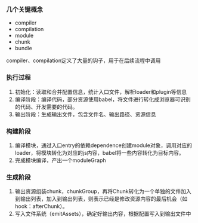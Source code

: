 ### 几个关键概念

- compiler
- compilation
- module
- chunk
- bundle

compiler、compilation定义了大量的钩子，用于在后续流程中调用

### 执行过程

1. 初始化：读取和合并配置信息，统计入口文件，解析loader和plugin等信息
2. 编译阶段：编译代码，部分资源使用babel，将文件进行转化成浏览器可识别的代码、开发需要的代码。
3. 输出阶段：生成输出文件，包含文件名、输出路径、资源信息

### 构建阶段

1. 编译模块，通过入口entry的依赖dependence创建module对象，调用对应的loader，将模块转化为对应的js内容，babel将一些内容转化为目标内容。
2. 完成模块编译，产出一个moduleGraph

### 生成阶段

1. 输出资源组装chunk，chunkGroup，再将Chunk转化为一个单独的文件加入到输出列表，加入到输出列表，则表示已经是修改资源内容的最后机会（如hook：afterChunk）。
2. 写入文件系统（emitAssets），确定好输出内容，根据配置写入到输出文件中